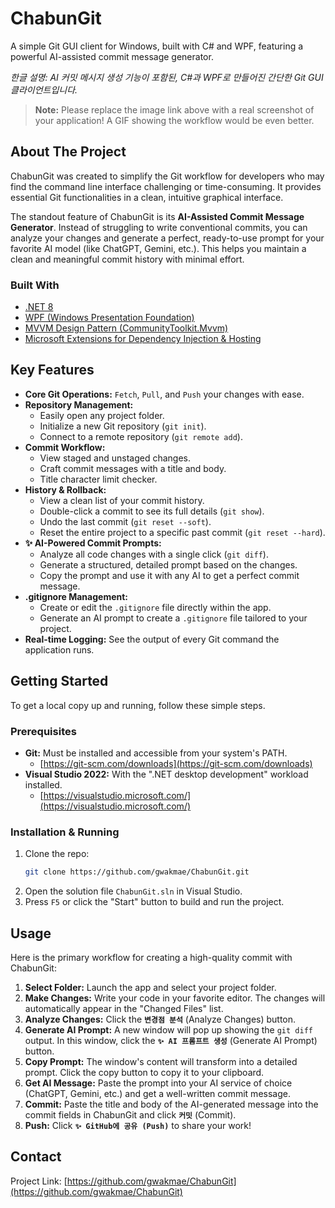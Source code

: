 # ChabunGit

A simple Git GUI client for Windows, built with C# and WPF, featuring a powerful AI-assisted commit message generator.

*한글 설명: AI 커밋 메시지 생성 기능이 포함된, C#과 WPF로 만들어진 간단한 Git GUI 클라이언트입니다.*


> **Note:** Please replace the image link above with a real screenshot of your application! A GIF showing the workflow would be even better.

## About The Project

ChabunGit was created to simplify the Git workflow for developers who may find the command line interface challenging or time-consuming. It provides essential Git functionalities in a clean, intuitive graphical interface.

The standout feature of ChabunGit is its **AI-Assisted Commit Message Generator**. Instead of struggling to write conventional commits, you can analyze your changes and generate a perfect, ready-to-use prompt for your favorite AI model (like ChatGPT, Gemini, etc.). This helps you maintain a clean and meaningful commit history with minimal effort.

### Built With

*   [.NET 8](https://dotnet.microsoft.com/en-us/download/dotnet/8.0)
*   [WPF (Windows Presentation Foundation)](https://docs.microsoft.com/en-us/dotnet/desktop/wpf/)
*   [MVVM Design Pattern (CommunityToolkit.Mvvm)](https://docs.microsoft.com/en-us/dotnet/communitytoolkit/mvvm/)
*   [Microsoft Extensions for Dependency Injection & Hosting](https://docs.microsoft.com/en-us/dotnet/core/extensions/dependency-injection)

## Key Features

*   **Core Git Operations:** `Fetch`, `Pull`, and `Push` your changes with ease.
*   **Repository Management:**
    *   Easily open any project folder.
    *   Initialize a new Git repository (`git init`).
    *   Connect to a remote repository (`git remote add`).
*   **Commit Workflow:**
    *   View staged and unstaged changes.
    *   Craft commit messages with a title and body.
    *   Title character limit checker.
*   **History & Rollback:**
    *   View a clean list of your commit history.
    *   Double-click a commit to see its full details (`git show`).
    *   Undo the last commit (`git reset --soft`).
    *   Reset the entire project to a specific past commit (`git reset --hard`).
*   **✨ AI-Powered Commit Prompts:**
    *   Analyze all code changes with a single click (`git diff`).
    *   Generate a structured, detailed prompt based on the changes.
    *   Copy the prompt and use it with any AI to get a perfect commit message.
*   **.gitignore Management:**
    *   Create or edit the `.gitignore` file directly within the app.
    *   Generate an AI prompt to create a `.gitignore` file tailored to your project.
*   **Real-time Logging:** See the output of every Git command the application runs.

## Getting Started

To get a local copy up and running, follow these simple steps.

### Prerequisites

*   **Git:** Must be installed and accessible from your system's PATH.
    *   [https://git-scm.com/downloads](https://git-scm.com/downloads)
*   **Visual Studio 2022:** With the ".NET desktop development" workload installed.
    *   [https://visualstudio.microsoft.com/](https://visualstudio.microsoft.com/)

### Installation & Running

1.  Clone the repo:
    ```sh
    git clone https://github.com/gwakmae/ChabunGit.git
    ```
2.  Open the solution file `ChabunGit.sln` in Visual Studio.
3.  Press `F5` or click the "Start" button to build and run the project.

## Usage

Here is the primary workflow for creating a high-quality commit with ChabunGit:

1.  **Select Folder:** Launch the app and select your project folder.
2.  **Make Changes:** Write your code in your favorite editor. The changes will automatically appear in the "Changed Files" list.
3.  **Analyze Changes:** Click the **`변경점 분석`** (Analyze Changes) button.
4.  **Generate AI Prompt:** A new window will pop up showing the `git diff` output. In this window, click the **`✨ AI 프롬프트 생성`** (Generate AI Prompt) button.
5.  **Copy Prompt:** The window's content will transform into a detailed prompt. Click the copy button to copy it to your clipboard.
6.  **Get AI Message:** Paste the prompt into your AI service of choice (ChatGPT, Gemini, etc.) and get a well-written commit message.
7.  **Commit:** Paste the title and body of the AI-generated message into the commit fields in ChabunGit and click **`커밋`** (Commit).
8.  **Push:** Click **`✨ GitHub에 공유 (Push)`** to share your work!


## Contact


Project Link: [https://github.com/gwakmae/ChabunGit](https://github.com/gwakmae/ChabunGit)